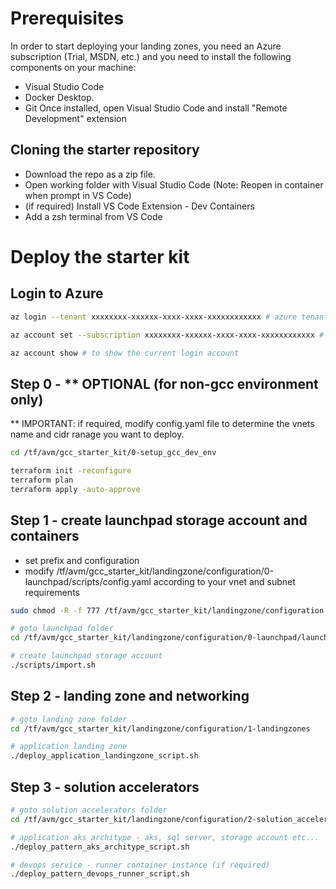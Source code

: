 # Prerequisites

In order to start deploying your landing zones, you need an Azure subscription (Trial, MSDN, etc.) and you need to install the following components on your machine:
- Visual Studio Code
- Docker Desktop.
- Git
Once installed, open Visual Studio Code and install "Remote Development" extension

## Cloning the starter repository

- Download the repo as a zip file.
- Open working folder with Visual Studio Code (Note: Reopen in container when prompt in VS Code)
- (if required) Install VS Code Extension - Dev Containers
- Add a zsh terminal from VS Code

# Deploy the starter kit
## Login to Azure

```bash
az login --tenant xxxxxxxx-xxxxxx-xxxx-xxxx-xxxxxxxxxxxx # azure tenant id

az account set --subscription xxxxxxxx-xxxxxx-xxxx-xxxx-xxxxxxxxxxxx # subscription id

az account show # to show the current login account
```


## Step 0 - ** OPTIONAL (for non-gcc environment only)
** IMPORTANT: if required, modify config.yaml file to determine the vnets name and cidr ranage you want to deploy. 

```bash
cd /tf/avm/gcc_starter_kit/0-setup_gcc_dev_env

terraform init -reconfigure
terraform plan
terraform apply -auto-approve
```

## Step 1 - create launchpad storage account and containers

- set prefix and configuration
- modify /tf/avm/gcc_starter_kit/landingzone/configuration/0-launchpad/scripts/config.yaml according to your vnet and subnet requirements


```bash
sudo chmod -R -f 777 /tf/avm/gcc_starter_kit/landingzone/configuration

# goto launchpad folder
cd /tf/avm/gcc_starter_kit/landingzone/configuration/0-launchpad/launchpad

# create launchpad storage account
./scripts/import.sh 
```

## Step 2 - landing zone and networking

```bash
# goto landing zone folder
cd /tf/avm/gcc_starter_kit/landingzone/configuration/1-landingzones

# application landing zone
./deploy_application_landingzone_script.sh
```

## Step 3 - solution accelerators

```bash
# goto solution accelerators folder
cd /tf/avm/gcc_starter_kit/landingzone/configuration/2-solution_accelerators

# application aks architype - aks, sql server, storage account etc...
./deploy_pattern_aks_architype_script.sh

# devops service - runner container instance (if required)
./deploy_pattern_devops_runner_script.sh
```

